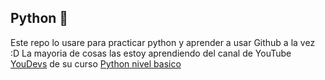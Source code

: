 ## Python 🐍

Este repo lo usare para practicar python y aprender a usar Github a la vez :D
La mayoria de cosas las estoy aprendiendo del canal de YouTube [YouDevs](https://www.youtube.com/user/YouDevs) de su curso [Python nivel basico](https://www.youtube.com/user/YouDevs) 